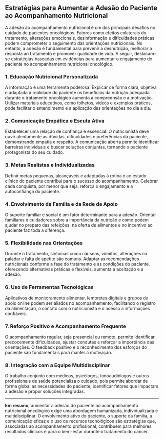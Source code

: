 ## Estratégias para Aumentar a Adesão do Paciente ao Acompanhamento Nutricional

A adesão ao acompanhamento nutricional é um dos principais desafios no cuidado de pacientes oncológicos. Fatores como efeitos colaterais do tratamento, alterações emocionais, desinformação e dificuldades práticas podem comprometer o seguimento das orientações nutricionais. No entanto, a adesão é fundamental para prevenir a desnutrição, melhorar a resposta ao tratamento e promover qualidade de vida. A seguir, destacam-se estratégias baseadas em evidências para aumentar o engajamento do paciente no acompanhamento nutricional oncológico.

### 1. Educação Nutricional Personalizada

A informação é uma ferramenta poderosa. Explicar de forma clara, objetiva e adaptada à realidade do paciente os benefícios da nutrição adequada durante o tratamento oncológico aumenta a compreensão e a motivação. Utilizar materiais educativos, como folhetos, vídeos e exemplos práticos, pode facilitar o entendimento e a aplicação das orientações no dia a dia.

### 2. Comunicação Empática e Escuta Ativa

Estabelecer uma relação de confiança é essencial. O nutricionista deve ouvir atentamente as dúvidas, dificuldades e preferências do paciente, demonstrando empatia e respeito. A comunicação aberta permite identificar barreiras individuais e buscar soluções conjuntas, tornando o paciente protagonista do seu cuidado.

### 3. Metas Realistas e Individualizadas

Definir metas pequenas, alcançáveis e adaptadas à rotina e ao estado clínico do paciente contribui para o sucesso do acompanhamento. Celebrar cada conquista, por menor que seja, reforça o engajamento e a autoconfiança do paciente.

### 4. Envolvimento da Família e da Rede de Apoio

O suporte familiar e social é um fator determinante para a adesão. Orientar familiares e cuidadores sobre a importância da nutrição e como podem ajudar no preparo das refeições, na oferta de alimentos e no incentivo ao paciente faz toda a diferença.

### 5. Flexibilidade nas Orientações

Durante o tratamento, sintomas como náuseas, vômitos, alterações no paladar e falta de apetite são comuns. Adaptar as recomendações nutricionais conforme a fase do tratamento e as condições do paciente, oferecendo alternativas práticas e flexíveis, aumenta a aceitação e a adesão.

### 6. Uso de Ferramentas Tecnológicas

Aplicativos de monitoramento alimentar, lembretes digitais e grupos de apoio online podem ser aliados no acompanhamento, facilitando o registro da alimentação, o contato com o nutricionista e o acesso a informações confiáveis.

### 7. Reforço Positivo e Acompanhamento Frequente

O acompanhamento regular, seja presencial ou remoto, permite identificar precocemente dificuldades, ajustar condutas e reforçar a importância das orientações. O feedback positivo e o reconhecimento dos esforços do paciente são fundamentais para manter a motivação.

### 8. Integração com a Equipe Multidisciplinar

O trabalho conjunto com médicos, psicólogos, fonoaudiólogos e outros profissionais de saúde potencializa o cuidado, pois permite abordar de forma global as necessidades do paciente, identificar fatores que impactam a adesão e propor soluções integradas.

---

**Em resumo**, aumentar a adesão do paciente ao acompanhamento nutricional oncológico exige uma abordagem humanizada, individualizada e multidisciplinar. O envolvimento ativo do paciente, o suporte da família, a comunicação eficaz e o uso de recursos tecnológicos são estratégias que, associadas ao acompanhamento profissional, contribuem para melhores resultados clínicos e para o bem-estar durante o tratamento do câncer.